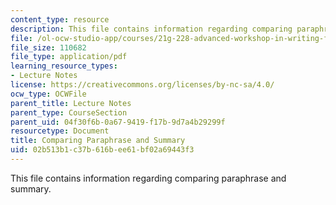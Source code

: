 ```yaml
---
content_type: resource
description: This file contains information regarding comparing paraphrase and summary.
file: /ol-ocw-studio-app/courses/21g-228-advanced-workshop-in-writing-for-social-sciences-and-architecture-els-spring-2007/02b513b1c37b616bee61bf02a69443f3_MIT21G.228S07_comparing.pdf
file_size: 110682
file_type: application/pdf
learning_resource_types:
- Lecture Notes
license: https://creativecommons.org/licenses/by-nc-sa/4.0/
ocw_type: OCWFile
parent_title: Lecture Notes
parent_type: CourseSection
parent_uid: 04f30f6b-0a67-9419-f17b-9d7a4b29299f
resourcetype: Document
title: Comparing Paraphrase and Summary
uid: 02b513b1-c37b-616b-ee61-bf02a69443f3
---
```

This file contains information regarding comparing paraphrase and summary.
